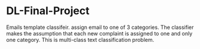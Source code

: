 # DL-Final-Project
Emails template classifeir. assign email to one of 3 categories. The classifier makes the assumption that each new complaint is assigned to one and only one category. This is multi-class text classification problem.
